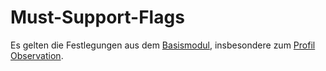# Must-Support-Flags

Es gelten die Festlegungen aus dem [Basismodul](https://simplifier.net/guide/isik-basis-v4/UebergreifendeFestlegungen-UebergreifendeFestlegungen_Must-Support-Flags?version=current), insbesondere zum [Profil Observation](https://simplifier.net/guide/isik-basis-v4/ImplementationGuide-markdown-Datenobjekte-Datenobjekte_Observation?version=current#markdown-Observation-Observation_AnmerkungenZuDenMustSupportFeldern).
